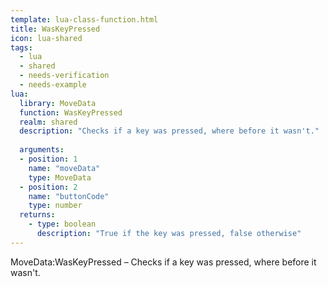```yaml
---
template: lua-class-function.html
title: WasKeyPressed
icon: lua-shared
tags:
  - lua
  - shared
  - needs-verification
  - needs-example
lua:
  library: MoveData
  function: WasKeyPressed
  realm: shared
  description: "Checks if a key was pressed, where before it wasn't."
  
  arguments:
  - position: 1
    name: "moveData"
    type: MoveData
  - position: 2
    name: "buttonCode"
    type: number
  returns:
    - type: boolean
      description: "True if the key was pressed, false otherwise"
---
```


<div class="lua__search__keywords">
MoveData:WasKeyPressed &#x2013; Checks if a key was pressed, where before it wasn't.
</div>
